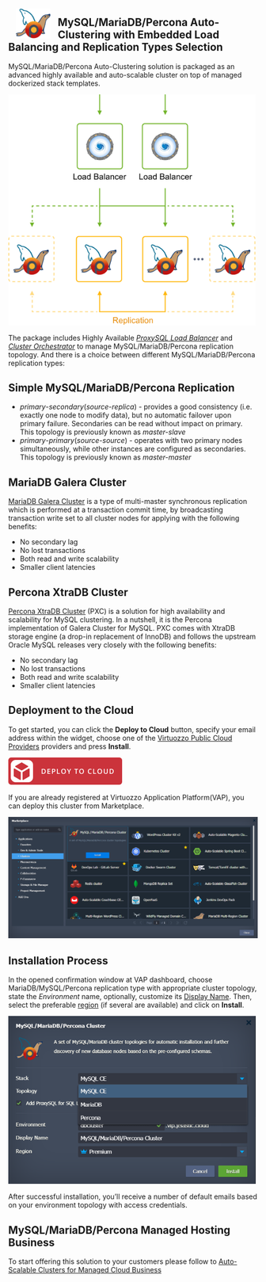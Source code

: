 <p align="center"> 
<img style="padding: 0 15px; float: left;" src="images/mysql-mariadb-percona-logo.svg" width="70">
</p>

## MySQL/MariaDB/Percona Auto-Сlustering with Embedded Load Balancing and Replication Types Selection

MySQL/MariaDB/Percona Auto-Clustering solution is packaged as an advanced highly available and auto-scalable cluster on top of managed dockerized stack templates.

<p align="left"> 
<img src="images/mysql-maria-percona-scheme.svg" width="500">
</p>

The package includes Highly Available [*ProxySQL Load Balancer*](http://www.proxysql.com) and [*Cluster Orchestrator*](https://github.com/github/orchestrator) to manage MySQL/MariaDB/Percona replication topology. And there is a choice between different MySQL/MariaDB/Percona replication types:

## Simple MySQL/MariaDB/Percona Replication

* *primary*-*secondary*(*source*-*replica*) - provides a good consistency (i.e. exactly one node to modify data), but no automatic failover upon primary failure. Secondaries can be read without impact on primary. This topology is previously known as *master-slave*
* *primary*-*primary*(*source*-*source*) - operates with two primary nodes simultaneously, while other instances are configured as secondaries. This topology is previously known as *master-master*

## MariaDB Galera Cluster

[MariaDB Galera Cluster](https://mariadb.com/kb/en/library/what-is-mariadb-galera-cluster/) is a type of multi-master synchronous replication which is performed at a transaction commit time, by broadcasting transaction write set to all cluster nodes for applying with the following benefits:

* No secondary lag
* No lost transactions
* Both read and write scalability
* Smaller client latencies

## Percona XtraDB Cluster

[Percona XtraDB Cluster](https://www.percona.com/software/mysql-database/percona-xtradb-cluster) (PXC) is a solution for high availability and scalability for MySQL clustering. In a nutshell, it is the Percona implementation of Galera Cluster for MySQL. PXC comes with XtraDB storage engine (a drop-in replacement of InnoDB) and follows the upstream Oracle MySQL releases very closely with the following benefits:

* No secondary lag
* No lost transactions
* Both read and write scalability
* Smaller client latencies

## Deployment to the Cloud

To get started, you can click the **Deploy to Cloud** button, specify your email address within the widget, choose one of the [Virtuozzo Public Cloud Providers](https://www.virtuozzo.com/application-platform-partners/) providers and press **Install**.

[![Deploy](images/deploy-to-cloud.png)](https://jelastic.com/install-application/?manifest=https://raw.githubusercontent.com/jelastic-jps/mysql-cluster/v3.0.0/manifest.yml)

If you are already registered at Virtuozzo Application Platform(VAP), you can deploy this cluster from Marketplace.

<p align="left"> 
<img src="images/marketplace-w-percona.png" width="600">
</p> 

## Installation Process

In the opened confirmation window at VAP dashboard, choose MariaDB/MySQL/Percona replication type with appropriate cluster topology, state the *Environment* name, optionally, customize its [Display Name](https://docs.jelastic.com/environment-aliases). Then, select the preferable [region](https://docs.jelastic.com/environment-regions) (if several are available) and click on **Install**.

<p align="left">
<img src="images/install-w-percona.png" width="500">
</p>

After successful installation, you’ll receive a number of default emails based on your environment topology with access credentials.

## MySQL/MariaDB/Percona Managed Hosting Business

To start offering this solution to your customers please follow to [Auto-Scalable Clusters for Managed Cloud Business](https://www.virtuozzo.com/application-platform/?referer=jelastic)



